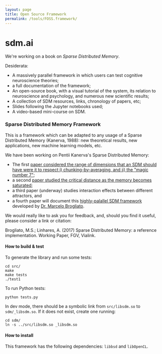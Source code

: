 ```yaml
---
layout: page
title: Open Source Framework
permalink: /tools/FOSS.framework/
---
```



#  sdm.ai  
We're working on a book on _Sparse Distributed Memory_.



Desiderata:
 * A massively parallel framework in which users can test cognitive neuroscience theories;
 * a full documentation of the framework;
 * An open-source book, with a visual tutorial of the system, its relation to neuroscience and psychology, and numerous new scientific results;
 * A collection of SDM resources, links, chronology of papers, etc;
 * Slides following the Jupyter notebooks used;
 * A video-based mini-course on SDM.








### Sparse Distributed Memory Framework
This is a framework which can be adapted to any usage of a Sparse Distributed Memory (Kanerva, 1988):  new theoretical results, new applications, new machine learning models, etc.  

 We have been working on Pentii Kanerva's Sparse Distributed Memory:
   - The first [paper considered the range of dimensions that an SDM should have were it to respect i) chunking-by-averaging, and ii) the "magic number 7"](http://journals.plos.org/plosone/article?id=10.1371/journal.pone.0015592);
   - a second [paper studied the critical distance as the memory becomes saturated](http://journal.frontiersin.org/article/10.3389/fnhum.2014.00222/full);
   - a third paper (underway) studies interaction effects between different attractors, and
   - a fourth paper will document this [highly-palallel SDM framework](https://github.com/msbrogli/sdm-framework) developed by [Dr. Marcelo Brogliato](https://github.com/msbrogli).  

We would really like to ask you for feedback, and, should you find it useful, please consider a link or citation:

Brogliato, M.S.; Linhares, A. (2017) Sparse Distributed Memory: a reference implementation.  Working Paper, FGV, Vialink.


#### How to build & test
To generate the library and run some tests:

    cd src/
	make
	make tests
	./test1

To run Python tests:

	python tests.py

In dev mode, there should be a symbolic link from `src/libsdm.so` to `sdm/_libsdm.so`. If it does not exist, create one running:

	cd sdm/
	ln -s ../src/libsdm.so _libsdm.so


#### How to install
This framework has the following dependencies: `libbsd` and `libOpenCL`.
